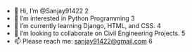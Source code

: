 - 👋 Hi, I’m @Sanjay91422
2
- 👀 I’m interested in Python Programming
3
- 🌱 I’m currently learning Django, HTML, and CSS. 
4
- 💞️ I’m looking to collaborate on Civil Engineering Projects. 
5
- 📫 Please reach me: sanjay91422@gmail.com
6
